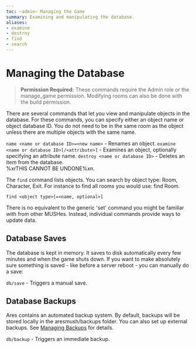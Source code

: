 ```yaml
---
toc: ~admin~ Managing the Game
summary: Examining and manipulating the database.
aliases:
- examine
- destroy
- find
- search
---
```

# Managing the Database

> **Permission Required:** These commands require the Admin role or the manage\_game permission.  Modifying rooms can also be done with the build permission.

There are several commands that let you view and manipulate objects in the database.  For these commands, you can specify either an object name or object database ID.  You do not need to be in the same room as the object unless there are multiple objects with the same name.

`name <name or database ID>=<new name>` - Renames an object.
`examine <name or database ID>[/<attribute>]` - Examines an object, optionally specifying an attribute name.
`destroy <name or database ID>` - Deletes an item from the database.  
        %xrTHIS CANNOT BE UNDONE%xn.

The `find` command lists objects.  You can search by object type:  Room, Character, Exit.  For instance to find all rooms you would use:   find Room. 

`find <object type>[=<name, optional>]`

There is no equivalent to the generic 'set' command you might be familiar with from other MUSHes.  Instead, individual commands provide ways to update data.

## Database Saves

The database is kept in memory. It saves to disk automatically every few minutes and when the game shuts down.  If you want to make absolutely sure something is saved - like before a server reboot - you can manually do a save:

`db/save` - Triggers a manual save.

## Database Backups

Ares contains an automated backup system. By default, backups will be stored locally in the aresmush/backups folder. You can also set up external backups.  See [Managing Backups](https://aresmush.com/tutorials/manage/backups.html) for details.

`db/backup` - Triggers an immediate backup.